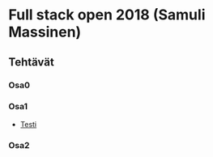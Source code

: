 # Full stack open 2018 (Samuli Massinen)

## Tehtävät

### Osa0

### Osa1

- [Testi](https://github.com/smassine/fullstackopen/blob/master/laskarit/osa1/testitiedosto.txt)

### Osa2
